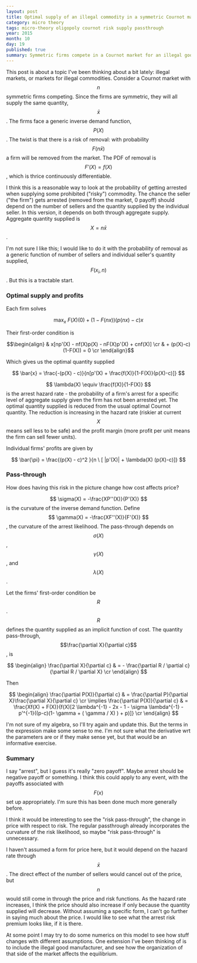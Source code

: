 ```yaml
---
layout: post
title: Optimal supply of an illegal commodity in a symmetric Cournot market
category: micro theory
tags: micro-theory oligopoly cournot risk supply passthrough 
year: 2015
month: 10
day: 19
published: true
summary: Symmetric firms compete in a Cournot market for an illegal good with a probability of being removed from the market ("arrest"). The probability of removal depends on the aggregate quantity supplied. Pass-through is derived. 
---
```


This post is about a topic I've been thinking about a bit lately: illegal markets, or markets for illegal commodities. Consider a Cournot market with $$n$$ symmetric firms competing. Since the firms are symmetric, they will all supply the same quantity, $$\bar{x}$$. The firms face a generic inverse demand function, $$P(X)$$. The twist is that there is a risk of removal: with probability $$F(n \bar{x} ) $$ a firm will be removed from the market. The PDF of removal is $$ F'(X) = f(X) $$, which is thrice continuously differentiable.

I think this is a reasonable way to look at the probability of getting arrested when supplying some prohibited ("risky") commodity. The chance the seller ("the firm") gets arrested (removed from the market, 0 payoff) should depend on the number of sellers and the quantity supplied by the individual seller. In this version, it depends on both through aggregate supply. Aggregate quantity supplied is $$ X = n \bar{x} $$.

I'm not sure I like this; I would like to do it with the probability of removal as a generic function of number of sellers and individual seller's quantity supplied, $$F(x_i , n) $$. But this is a tractable start.

### Optimal supply and profits

Each firm solves

$$ \max_x~ F(X)(0) + (1-F(nx))(p(nx)-c)x $$

Their first-order condition is

$$\begin{align} 
& x[np'(X) - nf(X)p(X) - nF(X)p'(X) + cnf(X)] \cr 
& + (p(X)-c)(1-F(X)) = 0 \cr
\end{align}$$

Which gives us the optimal quantity supplied

$$ \bar{x} = \frac{-(p(X) - c)}{n[p'(X) + \frac{f(X)}{1-F(X)}(p(X)-c)]} $$

$$ \lambda(X) \equiv \frac{f(X)}{1-F(X)} $$ is the arrest hazard rate - the probability of a firm's arrest for a specific level of aggregate supply given the firm has not been arrested yet. The optimal quantity supplied is reduced from the usual optimal Cournot quantity. The reduction is increasing in the hazard rate (riskier at current $$X$$ means sell less to be safe) and the profit margin (more profit per unit means the firm can sell fewer units).

Individual firms' profits are given by

$$ \bar{\pi} = \frac{(p(X) - c)^2 }{n \ [ |p'(X)| + \lambda(X) (p(X)-c)]} $$

### Pass-through

How does having this risk in the picture change how cost affects price?

$$ \sigma(X) = -\frac{XP''(X)}{P'(X)} $$ is the curvature of the inverse demand function. Define $$ \gamma(X) = -\frac{XF''(X)}{F'(X)} $$, the curvature of the arrest likelihood. The pass-through depends on $$ \sigma(X)$$, $$ \gamma(X)$$, and $$ \lambda(X) $$.

Let the firms' first-order condition be $$R$$. $$R$$ defines the quantity supplied as an implicit function of cost. The quantity pass-through, $$\frac{\partial X}{\partial c}$$, is

$$ \begin{align}
 \frac{\partial X}{\partial c} & = - \frac{\partial R / \partial c}{\partial R / \partial X} \cr
\end{align} $$


Then

$$ \begin{align}
\frac{\partial P(X)}{\partial c} & = \frac{\partial P}{\partial X}\frac{\partial X}{\partial c} \cr
\implies \frac{\partial P(X)}{\partial c} & = \frac{Xf(X) + F(X)}{f(X)[2 \lambda^{-1} - 2x - 1 - \sigma \lambda^{-1} - p'^{-1}((p-c)(1- \gamma + ( \gamma / X) ) + p)]}  \cr
\end{align} $$

I'm not sure of my algebra, so I'll try again and update this. But the terms in the expression make some sense to me. I'm not sure what the derivative wrt the parameters are or if they make sense yet, but that would be an informative exercise.

### Summary

I say "arrest", but I guess it's really "zero payoff". Maybe arrest should be negative payoff or something. I think this could apply to any event, with the payoffs associated with $$F(x)$$ set up appropriately. I'm sure this has been done much more generally before.

I think it would be interesting to see the "risk pass-through", the change in price with respect to risk. The regular passthrough already incorporates the curvature of the risk likelihood, so maybe "risk pass-through" is unnecessary.

I haven't assumed a form for price here, but it would depend on the hazard rate through $$ \bar{x} $$. The direct effect of the number of sellers would cancel out of the price, but $$n$$ would still come in through the price and risk functions. As the hazard rate increases, I think the price should also increase if only because the quantity supplied will decrease. Without assuming a specific form, I can't go further in saying much about the price. I would like to see what the arrest risk premium looks like, if it is there.

At some point I may try to do some numerics on this model to see how stuff changes with different assumptions. One extension I've been thinking of is to include the illegal good manufacturer, and see how the organization of that side of the market affects the equilibrium.